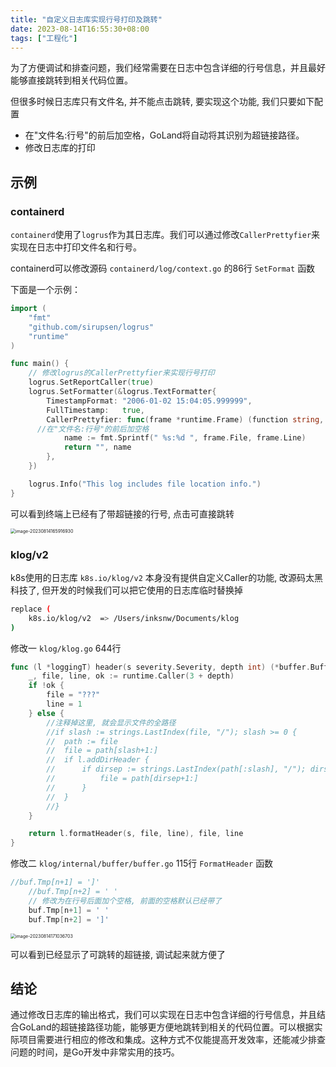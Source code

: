 ```yaml
---
title: "自定义日志库实现行号打印及跳转"
date: 2023-08-14T16:55:30+08:00
tags: ["工程化"]
---
```


为了方便调试和排查问题，我们经常需要在日志中包含详细的行号信息，并且最好能够直接跳转到相关代码位置。

但很多时候日志库只有文件名, 并不能点击跳转, 要实现这个功能, 我们只要如下配置

- 在"文件名:行号"的前后加空格，GoLand将自动将其识别为超链接路径。
- 修改日志库的打印

## 示例

### containerd

`containerd`使用了`logrus`作为其日志库。我们可以通过修改`CallerPrettyfier`来实现在日志中打印文件名和行号。

containerd可以修改源码 `containerd/log/context.go` 的86行 `SetFormat` 函数

下面是一个示例：

```go
import (
	"fmt"
	"github.com/sirupsen/logrus"
	"runtime"
)

func main() {
	// 修改logrus的CallerPrettyfier来实现行号打印
	logrus.SetReportCaller(true)
	logrus.SetFormatter(&logrus.TextFormatter{
		TimestampFormat: "2006-01-02 15:04:05.999999",
		FullTimestamp:   true,
		CallerPrettyfier: func(frame *runtime.Frame) (function string, file string) {
      //在"文件名:行号"的前后加空格
			name := fmt.Sprintf(" %s:%d ", frame.File, frame.Line)
			return "", name
		},
	})

	logrus.Info("This log includes file location info.")
}
```

可以看到终端上已经有了带超链接的行号, 点击可直接跳转

<img src="http://inksnw.asuscomm.com:3001/blog/自定义日志库实现行号打印及跳转_3c370988be6e601fc6cd627aba15e4d6.png" alt="image-20230814165916930" style="zoom:50%;" />

### klog/v2

k8s使用的日志库 `k8s.io/klog/v2` 本身没有提供自定义Caller的功能, 改源码太黑科技了, 但开发的时候我们可以把它使用的日志库临时替换掉

```bash
replace (
	k8s.io/klog/v2  => /Users/inksnw/Documents/klog
)
```

修改一  `klog/klog.go` 644行

```go
func (l *loggingT) header(s severity.Severity, depth int) (*buffer.Buffer, string, int) {
	_, file, line, ok := runtime.Caller(3 + depth)
	if !ok {
		file = "???"
		line = 1
	} else {
		//注释掉这里, 就会显示文件的全路径
		//if slash := strings.LastIndex(file, "/"); slash >= 0 {
		//	path := file
		//	file = path[slash+1:]
		//	if l.addDirHeader {
		//		if dirsep := strings.LastIndex(path[:slash], "/"); dirsep >= 0 {
		//			file = path[dirsep+1:]
		//		}
		//	}
		//}
	}

	return l.formatHeader(s, file, line), file, line
}
```

修改二 `klog/internal/buffer/buffer.go` 115行 `FormatHeader` 函数

```go
//buf.Tmp[n+1] = ']'
	//buf.Tmp[n+2] = ' '
	// 修改为在行号后面加个空格, 前面的空格默认已经带了
	buf.Tmp[n+1] = ' '
	buf.Tmp[n+2] = ']'
```

<img src="http://inksnw.asuscomm.com:3001/blog/自定义日志库实现行号打印及跳转_fdf0f2a9aba76b0d8a5ae8db7219f3f2.png" alt="image-20230814171036703" style="zoom:50%;" />

可以看到已经显示了可跳转的超链接, 调试起来就方便了

## 结论

通过修改日志库的输出格式，我们可以实现在日志中包含详细的行号信息，并且结合GoLand的超链接路径功能，能够更方便地跳转到相关的代码位置。可以根据实际项目需要进行相应的修改和集成。这种方式不仅能提高开发效率，还能减少排查问题的时间，是Go开发中非常实用的技巧。

